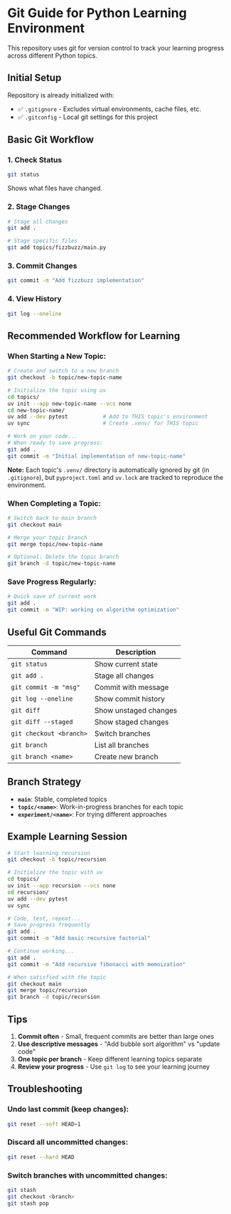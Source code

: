 # Git Guide for Python Learning Environment

This repository uses git for version control to track your learning progress across different Python topics.

## Initial Setup

Repository is already initialized with:
- ✅ `.gitignore` - Excludes virtual environments, cache files, etc.
- ✅ `.gitconfig` - Local git settings for this project

## Basic Git Workflow

### 1. Check Status
```bash
git status
```
Shows what files have changed.

### 2. Stage Changes
```bash
# Stage all changes
git add .

# Stage specific files
git add topics/fizzbuzz/main.py
```

### 3. Commit Changes
```bash
git commit -m "Add fizzbuzz implementation"
```

### 4. View History
```bash
git log --oneline
```

## Recommended Workflow for Learning

### When Starting a New Topic:
```bash
# Create and switch to a new branch
git checkout -b topic/new-topic-name

# Initialize the topic using uv
cd topics/
uv init --app new-topic-name --vcs none
cd new-topic-name/
uv add --dev pytest           # Add to THIS topic's environment
uv sync                       # Create .venv/ for THIS topic

# Work on your code...
# When ready to save progress:
git add .
git commit -m "Initial implementation of new-topic-name"
```

**Note:** Each topic's `.venv/` directory is automatically ignored by git (in `.gitignore`), but `pyproject.toml` and `uv.lock` are tracked to reproduce the environment.

### When Completing a Topic:
```bash
# Switch back to main branch
git checkout main

# Merge your topic branch
git merge topic/new-topic-name

# Optional: Delete the topic branch
git branch -d topic/new-topic-name
```

### Save Progress Regularly:
```bash
# Quick save of current work
git add .
git commit -m "WIP: working on algorithm optimization"
```

## Useful Git Commands

| Command | Description |
|---------|-------------|
| `git status` | Show current state |
| `git add .` | Stage all changes |
| `git commit -m "msg"` | Commit with message |
| `git log --oneline` | Show commit history |
| `git diff` | Show unstaged changes |
| `git diff --staged` | Show staged changes |
| `git checkout <branch>` | Switch branches |
| `git branch` | List all branches |
| `git branch <name>` | Create new branch |

## Branch Strategy

- **`main`**: Stable, completed topics
- **`topic/<name>`**: Work-in-progress branches for each topic
- **`experiment/<name>`**: For trying different approaches

## Example Learning Session

```bash
# Start learning recursion
git checkout -b topic/recursion

# Initialize the topic with uv
cd topics/
uv init --app recursion --vcs none
cd recursion/
uv add --dev pytest
uv sync

# Code, test, repeat...
# Save progress frequently
git add .
git commit -m "Add basic recursive factorial"

# Continue working...
git add .
git commit -m "Add recursive fibonacci with memoization"

# When satisfied with the topic
git checkout main
git merge topic/recursion
git branch -d topic/recursion
```

## Tips

1. **Commit often** - Small, frequent commits are better than large ones
2. **Use descriptive messages** - "Add bubble sort algorithm" vs "update code"
3. **One topic per branch** - Keep different learning topics separate
4. **Review your progress** - Use `git log` to see your learning journey

## Troubleshooting

### Undo last commit (keep changes):
```bash
git reset --soft HEAD~1
```

### Discard all uncommitted changes:
```bash
git reset --hard HEAD
```

### Switch branches with uncommitted changes:
```bash
git stash
git checkout <branch>
git stash pop
```
